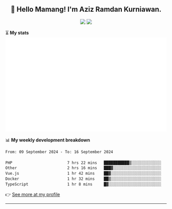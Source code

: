 <h2 align="center">👋 Hello Mamang! I'm Aziz Ramdan Kurniawan.</h2>  
<p align="center">
  <img src="https://komarev.com/ghpvc/?username=azizramdan">
  <img src="https://wakatime.com/badge/user/90056fa0-4c31-4eca-954e-2a3ac05896f9.svg">
</p>
    
⏳ **My stats**  
![](https://raw.githubusercontent.com/azizramdan/github-stats/master/generated/overview.svg#gh-dark-mode-only)

📊 **My weekly development breakdown**
<!--START_SECTION:waka-->

```txt
From: 09 September 2024 - To: 16 September 2024

PHP                        7 hrs 22 mins   ███████████▒░░░░░░░░░░░░░   45.91 %
Other                      2 hrs 16 mins   ███▓░░░░░░░░░░░░░░░░░░░░░   14.10 %
Vue.js                     1 hr 42 mins    ██▓░░░░░░░░░░░░░░░░░░░░░░   10.68 %
Docker                     1 hr 32 mins    ██▒░░░░░░░░░░░░░░░░░░░░░░   09.60 %
TypeScript                 1 hr 8 mins     █▓░░░░░░░░░░░░░░░░░░░░░░░   07.08 %
```

<!--END_SECTION:waka-->
👉 [See more at my profile](https://wakatime.com/@azizramdan)
***
